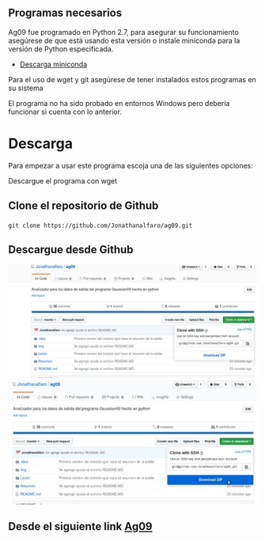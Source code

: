 ## Programas necesarios  

  
Ag09 fue programado en Python 2.7, para asegurar su funcionamiento asegúrese de que está usando esta versión o
instale miniconda para la versión de Python especificada.  

* [Descarga miniconda](https://conda.io/miniconda.html)

Para el uso de wget y git asegúrese de tener instalados estos programas en su sistema  


El programa no ha sido probado en entornos Windows pero debería funcionar si cuenta con lo anterior.

Descarga  
=
Para empezar a usar este programa escoja una de las siguientes opciones:

Descargue el programa con wget  

<script src="https://asciinema.org/a/kg8isDQwFnGRzZyuaN6vXQsGH.js" id="asciicast-kg8isDQwFnGRzZyuaN6vXQsGH" async></script>  

Clone el repositorio de Github  
----
  ` git clone https://github.com/Jonathanalfaro/ag09.git `

Descargue desde Github
----
  ![Imagen 1](Img/i1.jpg)  
  ![Imagen 2](Img/i2.jpg)  

Desde el siguiente link [Ag09](https://github.com/Jonathanalfaro/ag09/archive/master.zip)
----

